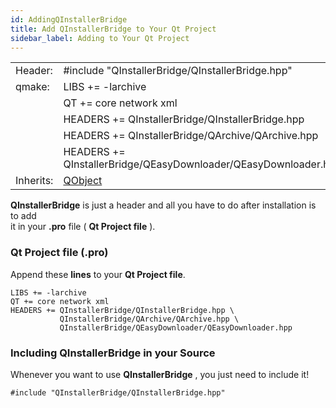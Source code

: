 ```yaml
---
id: AddingQInstallerBridge
title: Add QInstallerBridge to Your Qt Project
sidebar_label: Adding to Your Qt Project
---
```


|	        |             				                                       |		
|-----------|------------------------------------------------------------------|
|  Header:  | #include "QInstallerBridge/QInstallerBridge.hpp"                 |
|   qmake:  | LIBS += -larchive	                                               |
|           | QT += core network xml                                           |
|	        | HEADERS += QInstallerBridge/QInstallerBridge.hpp                 |
|           | HEADERS += QInstallerBridge/QArchive/QArchive.hpp                |
|           | HEADERS += QInstallerBridge/QEasyDownloader/QEasyDownloader.hpp  |
|Inherits:  | [QObject](http://doc.qt.io/qt-5/qobject.html)                    |

**QInstallerBridge** is just a header and all you have to do after installation is to add   
it in your **.pro** file ( **Qt Project file** ).

### Qt Project file (**.pro**)

Append these **lines** to your **Qt Project file**.

```
LIBS += -larchive
QT += core network xml
HEADERS += QInstallerBridge/QInstallerBridge.hpp \
           QInstallerBridge/QArchive/QArchive.hpp \
           QInstallerBridge/QEasyDownloader/QEasyDownloader.hpp
```

### Including QInstallerBridge in your Source

Whenever you want to use **QInstallerBridge** , you just need to include it!

```
#include "QInstallerBridge/QInstallerBridge.hpp"
```

